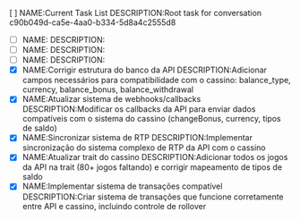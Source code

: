 [ ] NAME:Current Task List DESCRIPTION:Root task for conversation c90b049d-ca5e-4aa0-b334-5d8a4c2555d8
-[ ] NAME: DESCRIPTION:
-[ ] NAME: DESCRIPTION:
-[ ] NAME: DESCRIPTION:
-[x] NAME:Corrigir estrutura do banco da API DESCRIPTION:Adicionar campos necessários para compatibilidade com o cassino: balance_type, currency, balance_bonus, balance_withdrawal
-[x] NAME:Atualizar sistema de webhooks/callbacks DESCRIPTION:Modificar os callbacks da API para enviar dados compatíveis com o sistema do cassino (changeBonus, currency, tipos de saldo)
-[x] NAME:Sincronizar sistema de RTP DESCRIPTION:Implementar sincronização do sistema complexo de RTP da API com o cassino
-[x] NAME:Atualizar trait do cassino DESCRIPTION:Adicionar todos os jogos da API na trait (80+ jogos faltando) e corrigir mapeamento de tipos de saldo
-[x] NAME:Implementar sistema de transações compatível DESCRIPTION:Criar sistema de transações que funcione corretamente entre API e cassino, incluindo controle de rollover